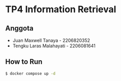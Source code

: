 # TP4 Information Retrieval

## Anggota
- Juan Maxwell Tanaya - 2206820352
- Tengku Laras Malahayati - 2206081641

## How to Run

```bash
$ docker compose up -d
```
